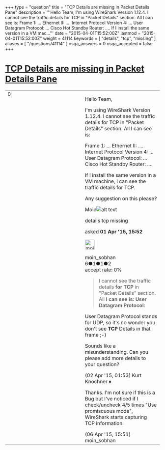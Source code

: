 +++
type = "question"
title = "TCP Details are missing in Packet Details Pane"
description = '''Hello Team, I&#x27;m using WireShark Version 1.12.4. I cannot see the traffic details for TCP in &quot;Packet Details&quot; section. All I can see is: Frame 1: ... Ethernet II: .... Internet Protocol Version 4: ... User Datagram Protocol: ... Cisco Hot Standby Router: .... If I install the same version in a VM mac...'''
date = "2015-04-01T15:52:00Z"
lastmod = "2015-04-01T15:52:00Z"
weight = 41114
keywords = [ "details", "tcp", "missing" ]
aliases = [ "/questions/41114" ]
osqa_answers = 0
osqa_accepted = false
+++

<div class="headNormal">

# [TCP Details are missing in Packet Details Pane](/questions/41114/tcp-details-are-missing-in-packet-details-pane)

</div>

<div id="main-body">

<div id="askform">

<table id="question-table" style="width:100%;"><colgroup><col style="width: 50%" /><col style="width: 50%" /></colgroup><tbody><tr class="odd"><td style="width: 30px; vertical-align: top"><div class="vote-buttons"><div id="post-41114-score" class="post-score" title="current number of votes">0</div><div id="favorite-count" class="favorite-count"></div></div></td><td><div id="item-right"><div class="question-body"><p>Hello Team,</p><p>I'm using WireShark Version 1.12.4. I cannot see the traffic details for TCP in "Packet Details" section. All I can see is:</p><p>Frame 1: ... Ethernet II: .... Internet Protocol Version 4: ... User Datagram Protocol: ... Cisco Hot Standby Router: ....</p><p>If I install the same version in a VM machine, I can see the traffic details for TCP.</p><p>Any suggestion on this please?</p><p>Moin<img src="https://osqa-ask.wireshark.org/upfiles/TCP.PNG" alt="alt text" /></p></div><div id="question-tags" class="tags-container tags">details tcp missing</div><div id="question-controls" class="post-controls"></div><div class="post-update-info-container"><div class="post-update-info post-update-info-user"><p>asked <strong>01 Apr '15, 15:52</strong></p><img src="https://secure.gravatar.com/avatar/8a082088ae5f1d495da8ffa552531376?s=32&amp;d=identicon&amp;r=g" class="gravatar" width="32" height="32" alt="moin_sobhan&#39;s gravatar image" /><p>moin_sobhan<br />
<span class="score" title="6 reputation points">6</span><span title="1 badges"><span class="badge1">●</span><span class="badgecount">1</span></span><span title="1 badges"><span class="silver">●</span><span class="badgecount">1</span></span><span title="2 badges"><span class="bronze">●</span><span class="badgecount">2</span></span><br />
<span class="accept_rate" title="Rate of the user&#39;s accepted answers">accept rate:</span> <span title="moin_sobhan has no accepted answers">0%</span></p></img></div></div><div id="comments-container-41114" class="comments-container"><span id="41123"></span><div id="comment-41123" class="comment"><div id="post-41123-score" class="comment-score"></div><div class="comment-text"><blockquote><p>I cannot see the traffic details <strong>for TCP</strong> in "Packet Details" section.<br />
All <strong>I can see is: User Datagram Protocol:</strong></p></blockquote><p>User Datagram Protocol stands for UDP, so it's no wonder you don't see <strong>TCP</strong> Details in that frame ;-)</p><p>Sounds like a misunderstanding. Can you please add more details to your question?</p></div><div id="comment-41123-info" class="comment-info"><span class="comment-age">(02 Apr '15, 01:53)</span> Kurt Knochner ♦</div></div><span id="41235"></span><div id="comment-41235" class="comment"><div id="post-41235-score" class="comment-score"></div><div class="comment-text"><p>Thanks. I'm not sure if this is a Bug but I've noticed if I check/uncheck 4/5 times "Use promiscuous mode", WireShark starts capturing TCP information.</p></div><div id="comment-41235-info" class="comment-info"><span class="comment-age">(06 Apr '15, 15:51)</span> moin_sobhan</div></div></div><div id="comment-tools-41114" class="comment-tools"></div><div class="clear"></div><div id="comment-41114-form-container" class="comment-form-container"></div><div class="clear"></div></div></td></tr></tbody></table>

</div>

</div>


